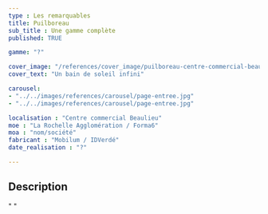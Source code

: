 ```yaml
---
type : Les remarquables
title: Puilboreau
sub_title : Une gamme complète
published: TRUE

gamme: "?" 

cover_image: "/references/cover_image/puilboreau-centre-commercial-beaulieu.jpeg"
cover_text: "Un bain de soleil infini"

carousel: 
- "../../images/references/carousel/page-entree.jpg"
- "../../images/references/carousel/page-entree.jpg"

localisation : "Centre commercial Beaulieu"
moe : "La Rochelle Agglomération / Forma6"
moa : "nom/société"
fabricant : "Mobilum / IDVerdé"
date_realisation : "?"

---
```


## Description
 " "
